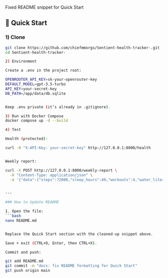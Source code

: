 Fixed README snippet for Quick Start
## 🚀 Quick Start

### 1) Clone
```bash
git clone https://github.com/chiefmmorgs/Sentient-health-tracker-.git
cd Sentient-health-tracker-

2) Environment

Create a .env in the project root:

OPENROUTER_API_KEY=sk-your-openrouter-key
DEFAULT_MODEL=gpt-3.5-turbo
API_KEY=your-secret-key
DB_PATH=/app/data/db.sqlite


Keep .env private (it’s already in .gitignore).

3) Run with Docker Compose
docker compose up -d --build

4) Test

Health (protected):

curl -H "X-API-Key: your-secret-key" http://127.0.0.1:8000/health


Weekly report:

curl -X POST http://127.0.0.1:8000/weekly-report \
  -H "Content-Type: application/json" \
  -d '{"data":{"steps":72000,"sleep_hours":49,"workouts":4,"water_liters":14}}'


---

### How to Update README

1. Open the file:
```bash
nano README.md


Replace the Quick Start section with the cleaned-up snippet above.

Save + exit (CTRL+O, Enter, then CTRL+X).

Commit and push:

git add README.md
git commit -m "docs: fix README formatting for Quick Start"
git push origin main
